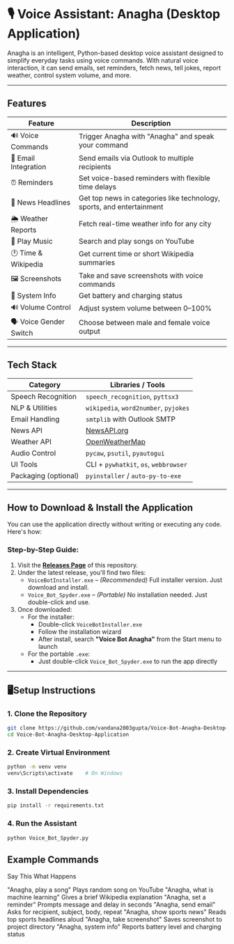 # 🎙️ Voice Assistant: Anagha (Desktop Application)

Anagha is an intelligent, Python-based desktop voice assistant designed to simplify everyday tasks using voice commands. With natural voice interaction, it can send emails, set reminders, fetch news, tell jokes, report weather, control system volume, and more.

---

## Features

| Feature                      | Description                                                                |
|----------------------------- |----------------------------------------------------------------------------|
| 🔊 Voice Commands           | Trigger Anagha with "Anagha" and speak your command                         |
| 📧 Email Integration        | Send emails via Outlook to multiple recipients                              |
| ⏰ Reminders                | Set voice-based reminders with flexible time delays                         |
| 📰 News Headlines           | Get top news in categories like technology, sports, and entertainment       |
| 🌦️ Weather Reports          | Fetch real-time weather info for any city                                   |
| 🎵 Play Music               | Search and play songs on YouTube                                            |
| 🕐 Time & Wikipedia         | Get current time or short Wikipedia summaries                               |
| 🖼️ Screenshots              | Take and save screenshots with voice commands                               |
| 🔋 System Info              | Get battery and charging status                                             |
| 🔊 Volume Control           | Adjust system volume between 0–100%                                         |
| 🗣️ Voice Gender Switch      | Choose between male and female voice output                                 |

---

## Tech Stack

| Category             | Libraries / Tools                            |
|----------------------|----------------------------------------------|
| Speech Recognition   | `speech_recognition`, `pyttsx3`              |
| NLP & Utilities      | `wikipedia`, `word2number`, `pyjokes`        |
| Email Handling       | `smtplib` with Outlook SMTP                  |
| News API             | [NewsAPI.org](https://newsapi.org)           |
| Weather API          | [OpenWeatherMap](https://openweathermap.org) |
| Audio Control        | `pycaw`, `psutil`, `pyautogui`               |
| UI Tools             | CLI + `pywhatkit`, `os`, `webbrowser`        |
| Packaging (optional) | `pyinstaller` / `auto-py-to-exe`             |

---

## How to Download & Install the Application

You can use the application directly without writing or executing any code. Here's how:

### Step-by-Step Guide:

1. Visit the **[Releases Page](https://github.com/vandana2003gupta/Voice-Bot-Anagha-Desktop-Application/releases)** of this repository.
2. Under the latest release, you'll find two files:
   - `VoiceBotInstaller.exe` – *(Recommended)* Full installer version. Just download and install.
   - `Voice_Bot_Spyder.exe` – *(Portable)* No installation needed. Just double-click and use.
3. Once downloaded:
   - For the installer:
     - Double-click `VoiceBotInstaller.exe`
     - Follow the installation wizard
     - After install, search **"Voice Bot Anagha"** from the Start menu to launch
   - For the portable `.exe`:
     - Just double-click `Voice_Bot_Spyder.exe` to run the app directly

---

## 🖥Setup Instructions

### 1. Clone the Repository
```bash
git clone https://github.com/vandana2003gupta/Voice-Bot-Anagha-Desktop-Application.git
cd Voice-Bot-Anagha-Desktop-Application
```

### 2. Create Virtual Environment
```bash
python -m venv venv
venv\Scripts\activate    # On Windows
```

### 3. Install Dependencies
```bash
pip install -r requirements.txt
```

### 4. Run the Assistant
```bash
python Voice_Bot_Spyder.py
```

## Example Commands

Say This	What Happens

"Anagha, play a song"	Plays random song on YouTube
"Anagha, what is machine learning"	Gives a brief Wikipedia explanation
"Anagha, set a reminder"	Prompts message and delay in seconds
"Anagha, send email"	Asks for recipient, subject, body, repeat
"Anagha, show sports news"	Reads top sports headlines aloud
"Anagha, take screenshot"	Saves screenshot to project directory
"Anagha, system info"	Reports battery level and charging status




